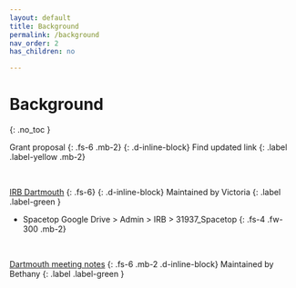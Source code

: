 ```yaml
---
layout: default
title: Background
permalink: /background
nav_order: 2
has_children: no

---
```


# Background
{: .no_toc }



Grant proposal
{: .fs-6 .mb-2}
{: .d-inline-block}
Find updated link
{: .label .label-yellow .mb-2}

<br>

[IRB Dartmouth](https://drive.google.com/drive/folders/1GDJcX5FVgFdGSFUr7BpS_RzAU40dBTIs?usp=sharing)
{: .fs-6}
{: .d-inline-block}
Maintained by Victoria
{: .label .label-green }
* Spacetop Google Drive > Admin > IRB > 31937_Spacetop
{: .fs-4 .fw-300 .mb-2}

<br>

[Dartmouth meeting notes](https://docs.google.com/document/d/1n40cd_tpweWnyJhhAw2N_eQjr18MHgZkQYiiOobZBiU/edit?usp=sharing)
{: .fs-6 .mb-2 .d-inline-block}
Maintained by Bethany
{: .label .label-green }
